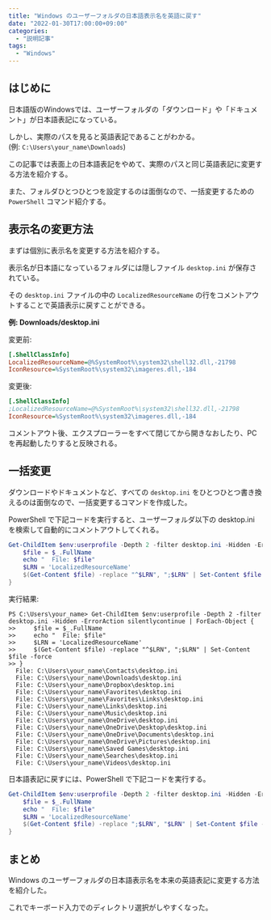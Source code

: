 ```yaml
---
title: "Windows のユーザーフォルダの日本語表示名を英語に戻す"
date: "2022-01-30T17:00:00+09:00"
categories:
  - "説明記事"
tags:
  - "Windows"
---
```


## はじめに

日本語版のWindowsでは、ユーザーフォルダの「ダウンロード」や「ドキュメント」が日本語表記になっている。

しかし、実際のパスを見ると英語表記であることがわかる。  
(例: `C:\Users\your_name\Downloads`)

この記事では表面上の日本語表記をやめて、実際のパスと同じ英語表記に変更する方法を紹介する。

<!--more-->

また、フォルダひとつひとつを設定するのは面倒なので、一括変更するための `PowerShell` コマンド紹介する。

## 表示名の変更方法

まずは個別に表示名を変更する方法を紹介する。

表示名が日本語になっているフォルダには隠しファイル `desktop.ini` が保存されている。

その `desktop.ini` ファイルの中の `LocalizedResourceName` の行をコメントアウトすることで英語表示に戻すことができる。

**例: Downloads/desktop.ini**

変更前:

```ini
[.ShellClassInfo]
LocalizedResourceName=@%SystemRoot%\system32\shell32.dll,-21798
IconResource=%SystemRoot%\system32\imageres.dll,-184
```

変更後:

```ini
[.ShellClassInfo]
;LocalizedResourceName=@%SystemRoot%\system32\shell32.dll,-21798
IconResource=%SystemRoot%\system32\imageres.dll,-184
```

コメントアウト後、エクスプローラーをすべて閉じてから開きなおしたり、PCを再起動したりすると反映される。

## 一括変更

ダウンロードやドキュメントなど、すべての `desktop.ini` をひとつひとつ書き換えるのは面倒なので、一括変更するコマンドを作成した。

PowerShell で下記コードを実行すると、ユーザーフォルダ以下の desktop.ini を検索して自動的にコメントアウトしてくれる。

```ps1
Get-ChildItem $env:userprofile -Depth 2 -filter desktop.ini -Hidden -ErrorAction silentlycontinue | ForEach-Object {
    $file = $_.FullName
    echo "  File: $file"
    $LRN = 'LocalizedResourceName'
    $(Get-Content $file) -replace "^$LRN", ";$LRN" | Set-Content $file -force
}
```

実行結果:

```log
PS C:\Users\your_name> Get-ChildItem $env:userprofile -Depth 2 -filter desktop.ini -Hidden -ErrorAction silentlycontinue | ForEach-Object {
>>     $file = $_.FullName
>>     echo "  File: $file"
>>     $LRN = 'LocalizedResourceName'
>>     $(Get-Content $file) -replace "^$LRN", ";$LRN" | Set-Content $file -force
>> }
  File: C:\Users\your_name\Contacts\desktop.ini
  File: C:\Users\your_name\Downloads\desktop.ini
  File: C:\Users\your_name\Dropbox\desktop.ini
  File: C:\Users\your_name\Favorites\desktop.ini
  File: C:\Users\your_name\Favorites\Links\desktop.ini
  File: C:\Users\your_name\Links\desktop.ini
  File: C:\Users\your_name\Music\desktop.ini
  File: C:\Users\your_name\OneDrive\desktop.ini
  File: C:\Users\your_name\OneDrive\Desktop\desktop.ini
  File: C:\Users\your_name\OneDrive\Documents\desktop.ini
  File: C:\Users\your_name\OneDrive\Pictures\desktop.ini
  File: C:\Users\your_name\Saved Games\desktop.ini
  File: C:\Users\your_name\Searches\desktop.ini
  File: C:\Users\your_name\Videos\desktop.ini
```

日本語表記に戻すには、PowerShell で下記コードを実行する。

```ps1
Get-ChildItem $env:userprofile -Depth 2 -filter desktop.ini -Hidden -ErrorAction silentlycontinue | ForEach-Object {
    $file = $_.FullName
    echo "  File: $file"
    $LRN = 'LocalizedResourceName'
    $(Get-Content $file) -replace ";$LRN", "$LRN" | Set-Content $file -force
}
```

## まとめ

Windows のユーザーフォルダの日本語表示名を本来の英語表記に変更する方法を紹介した。

これでキーボード入力でのディレクトリ選択がしやすくなった。
